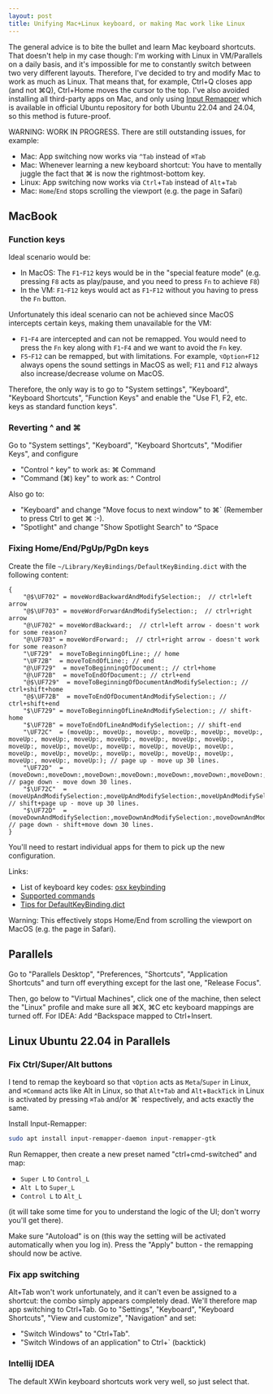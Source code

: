 ```yaml
---
layout: post
title: Unifying Mac+Linux keyboard, or making Mac work like Linux
---
```


The general advice is to bite the bullet and learn Mac keyboard shortcuts. That doesn't help in my case though:
I'm working with Linux in VM/Parallels on a daily basis, and it's impossible for me to constantly switch
between two very different layouts. Therefore, I've decided to try and modify Mac to work as much as Linux.
That means that, for example, Ctrl+Q closes app (and not ⌘Q), Ctrl+Home moves the cursor to the top. I've also avoided installing
all third-party apps on Mac, and only using [Input Remapper](https://github.com/sezanzeb/input-remapper)
which is available in official Ubuntu repository for both Ubuntu 22.04 and 24.04, so this method
is future-proof.

WARNING: WORK IN PROGRESS. There are still outstanding issues, for example:

* Mac: App switching now works via `^Tab` instead of `⌘Tab`
* Mac: Whenever learning a new keyboard shortcut: You have to mentally juggle the fact that ⌘ is now the rightmost-bottom key.
* Linux: App switching now works via `Ctrl`+`Tab` instead of `Alt`+`Tab`
* Mac: `Home`/`End` stops scrolling the viewport (e.g. the page in Safari)

## MacBook

### Function keys

Ideal scenario would be:

* In MacOS: The `F1`-`F12` keys would be in the "special feature mode" (e.g. pressing `F8` acts as play/pause, and you need to press `Fn` to achieve `F8`)
* In the VM: `F1`-`F12` keys would act as `F1`-`F12` without you having to press the `Fn` button.

Unfortunately this ideal scenario can not be achieved since MacOS intercepts certain keys, making them unavailable for the VM:

* `F1`-`F4` are intercepted and can not be remapped. You would need to press the `Fn` key along with `F1`-`F4` and we want to avoid the `Fn` key.
* `F5`-`F12` can be remapped, but with limitations. For example, `⌥Option+F12` always opens the sound settings in MacOS as well; `F11` and `F12` always also
  increase/decrease volume on MacOS.

Therefore, the only way is to go to "System settings", "Keyboard", "Keyboard Shortcuts", "Function Keys"
and enable the "Use F1, F2, etc. keys as standard function keys".

### Reverting ^ and ⌘

Go to "System settings", "Keyboard", "Keyboard Shortcuts", "Modifier Keys", and configure

* "Control ^ key" to work as: ⌘ Command
* "Command (⌘) key" to work as: ^ Control

Also go to:
* "Keyboard" and change "Move focus to next window" to ⌘` (Remember to press Ctrl to get ⌘ :-).
* "Spotlight" and change "Show Spotlight Search" to ^Space

### Fixing Home/End/PgUp/PgDn keys

Create the file `~/Library/KeyBindings/DefaultKeyBinding.dict` with the following content:
```
{
    "@$\UF702" = moveWordBackwardAndModifySelection:;  // ctrl+left arrow
    "@$\UF703" = moveWordForwardAndModifySelection:;  // ctrl+right arrow
    "@\UF702" = moveWordBackward:;  // ctrl+left arrow - doesn't work for some reason?
    "@\UF703" = moveWordForward:;  // ctrl+right arrow - doesn't work for some reason?
    "\UF729"  = moveToBeginningOfLine:; // home
    "\UF72B"  = moveToEndOfLine:; // end
    "@\UF729"  = moveToBeginningOfDocument:; // ctrl+home
    "@\UF72B"  = moveToEndOfDocument:; // ctrl+end
    "@$\UF729"  = moveToBeginningOfDocumentAndModifySelection:; // ctrl+shift+home
    "@$\UF72B"  = moveToEndOfDocumentAndModifySelection:; // ctrl+shift+end
    "$\UF729" = moveToBeginningOfLineAndModifySelection:; // shift-home
    "$\UF72B" = moveToEndOfLineAndModifySelection:; // shift-end
    "\UF72C"  = (moveUp:, moveUp:, moveUp:, moveUp:, moveUp:, moveUp:, moveUp:, moveUp:, moveUp:, moveUp:, moveUp:, moveUp:, moveUp:, moveUp:, moveUp:, moveUp:, moveUp:, moveUp:, moveUp:, moveUp:, moveUp:, moveUp:, moveUp:, moveUp:, moveUp:, moveUp:, moveUp:, moveUp:, moveUp:, moveUp:); // page up - move up 30 lines.
    "\UF72D"  = (moveDown:,moveDown:,moveDown:,moveDown:,moveDown:,moveDown:,moveDown:,moveDown:,moveDown:,moveDown:,moveDown:,moveDown:,moveDown:,moveDown:,moveDown:,moveDown:,moveDown:,moveDown:,moveDown:,moveDown:,moveDown:,moveDown:,moveDown:,moveDown:,moveDown:,moveDown:,moveDown:,moveDown:,moveDown:); // page down - move down 30 lines.
    "$\UF72C"  = (moveUpAndModifySelection:,moveUpAndModifySelection:,moveUpAndModifySelection:,moveUpAndModifySelection:,moveUpAndModifySelection:,moveUpAndModifySelection:,moveUpAndModifySelection:,moveUpAndModifySelection:,moveUpAndModifySelection:,moveUpAndModifySelection:,moveUpAndModifySelection:,moveUpAndModifySelection:,moveUpAndModifySelection:,moveUpAndModifySelection:,moveUpAndModifySelection:,moveUpAndModifySelection:,moveUpAndModifySelection:,moveUpAndModifySelection:,moveUpAndModifySelection:,moveUpAndModifySelection:,moveUpAndModifySelection:,moveUpAndModifySelection:,moveUpAndModifySelection:,moveUpAndModifySelection:,moveUpAndModifySelection:,moveUpAndModifySelection:,moveUpAndModifySelection:,moveUpAndModifySelection:,moveUpAndModifySelection:,moveUpAndModifySelection:); // shift+page up - move up 30 lines.
    "$\UF72D"  = (moveDownAndModifySelection:,moveDownAndModifySelection:,moveDownAndModifySelection:,moveDownAndModifySelection:,moveDownAndModifySelection:,moveDownAndModifySelection:,moveDownAndModifySelection:,moveDownAndModifySelection:,moveDownAndModifySelection:,moveDownAndModifySelection:,moveDownAndModifySelection:,moveDownAndModifySelection:,moveDownAndModifySelection:,moveDownAndModifySelection:,moveDownAndModifySelection:,moveDownAndModifySelection:,moveDownAndModifySelection:,moveDownAndModifySelection:,moveDownAndModifySelection:,moveDownAndModifySelection:,moveDownAndModifySelection:,moveDownAndModifySelection:,moveDownAndModifySelection:,moveDownAndModifySelection:,moveDownAndModifySelection:,moveDownAndModifySelection:,moveDownAndModifySelection:,moveDownAndModifySelection:,moveDownAndModifySelection:,moveDownAndModifySelection:); // page down - shift+move down 30 lines.
}
```
You'll need to restart individual apps for them to pick up the new configuration.

Links:
* List of keyboard key codes: [osx keybinding](http://xahlee.info/kbd/osx_keybinding_key_syntax.html)
* [Supported commands](https://developer.apple.com/documentation/appkit/nsstandardkeybindingresponding)
* [Tips for DefaultKeyBinding.dict](https://apple.stackexchange.com/questions/127023/how-do-i-know-what-to-put-in-defaultkeybinding-dict)

Warning: This effectively stops Home/End from scrolling the viewport on MacOS (e.g. the page in Safari).

## Parallels

Go to "Parallels Desktop", "Preferences, "Shortcuts", "Application Shortcuts" and turn off everything except for the last one, "Release Focus".

Then, go below to "Virtual Machines", click one of the machine, then select the "Linux" profile
and make sure all ⌘X, ⌘C etc keyboard mappings are turned off.
For IDEA: Add ^Backspace mapped to Ctrl+Insert.

## Linux Ubuntu 22.04 in Parallels

### Fix Ctrl/Super/Alt buttons

I tend to remap the keyboard so that `⌥Option` acts as `Meta`/`Super` in Linux, and `⌘Command` acts like Alt in Linux,
so that `Alt+Tab` and `Alt`+`BackTick` in Linux is activated by pressing `⌘Tab` and/or ⌘` respectively, and acts
exactly the same.

Install Input-Remapper:
```bash
sudo apt install input-remapper-daemon input-remapper-gtk
```
Run Remapper, then create a new preset named "ctrl+cmd-switched" and map:

* `Super L` to `Control_L`
* `Alt L` to `Super_L`
* `Control L` to `Alt_L`

(it will take some time for you to understand the logic of the UI; don't worry you'll get there).

Make sure "Autoload" is on (this way the setting will be activated automatically when you log in). Press the "Apply" button -
the remapping should now be active.

### Fix app switching

Alt+Tab won't work unfortunately, and it can't even be assigned to a shortcut: the combo simply appears completely dead.
We'll therefore map app switching to Ctrl+Tab. Go to "Settings", "Keyboard", "Keyboard Shortcuts", "View and customize",
"Navigation" and set:

* "Switch Windows" to "Ctrl+Tab".
* "Switch Windows of an application" to Ctrl+` (backtick)

### Intellij IDEA

The default XWin keyboard shortcuts work very well, so just select that.
